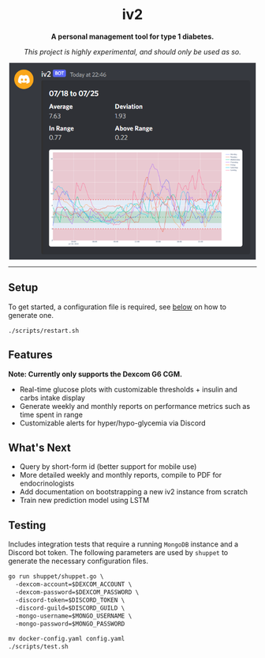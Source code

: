 <div align="center">

# iv2

**A personal management tool for type 1 diabetes.**

_This project is highly experimental, and should only be used as so._

<img src='docs/weekly-overlay.png' align='center' width=500>

</div>

---

## Setup

To get started, a configuration file is required, see [below](#Testing) on how to generate one.

```console
./scripts/restart.sh
```

## Features

**Note: Currently only supports the Dexcom G6 CGM.**

- Real-time glucose plots with customizable thresholds + insulin and carbs intake display
- Generate weekly and monthly reports on performance metrics such as time spent in range
- Customizable alerts for hyper/hypo-glycemia via Discord

## What's Next

- Query by short-form id (better support for mobile use)
- More detailed weekly and monthly reports, compile to PDF for endocrinologists
- Add documentation on bootstrapping a new iv2 instance from scratch
- Train new prediction model using LSTM

## Testing

Includes integration tests that require a running `MongoDB` instance and a Discord bot token.
The following parameters are used by `shuppet` to generate the necessary configuration files.

```console
go run shuppet/shuppet.go \
  -dexcom-account=$DEXCOM_ACCOUNT \
  -dexcom-password=$DEXCOM_PASSWORD \
  -discord-token=$DISCORD_TOKEN \
  -discord-guild=$DISCORD_GUILD \
  -mongo-username=$MONGO_USERNAME \
  -mongo-password=$MONGO_PASSWORD
```

```console
mv docker-config.yaml config.yaml
./scripts/test.sh
```
